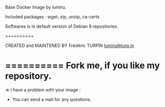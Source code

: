 Base Docker Image by lumiru.

Included packages : wget, zip, unzip, ca-certs

Softwares is in default version of Debian 8 repositories.

==========

CREATED and MAINTENED BY
Frédéric TURPIN <lumiru@turp.in>

==========
	Fork me, if you like my repository.
==========

=> I have a problem with your image :
- You can send a mail for any questions.
